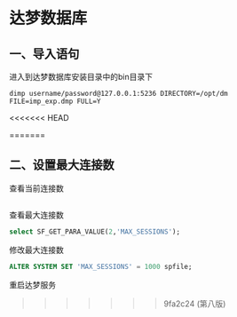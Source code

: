 # 达梦数据库

## 一、导入语句

进入到达梦数据库安装目录中的bin目录下

```shell
dimp username/password@127.0.0.1:5236 DIRECTORY=/opt/dm FILE=imp_exp.dmp FULL=Y 
```

<<<<<<< HEAD

=======
## 二、设置最大连接数

查看当前连接数

```sql

```

查看最大连接数

```sql
select SF_GET_PARA_VALUE(2,'MAX_SESSIONS');
```

修改最大连接数

```sql
ALTER SYSTEM SET 'MAX_SESSIONS' = 1000 spfile;
```

重启达梦服务
>>>>>>> 9fa2c24 (第八版)
